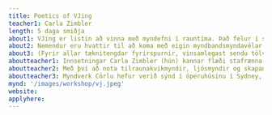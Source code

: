```yaml
---
title: Poetics of VJing
teacher1: Carla Zimbler
length: 5 daga smiðja
about1: VJing er listin að vinna með myndefni í rauntíma. Það felur í sér að fanga orku tónlistar, andrúmsloft rýmis og skapa myndrænt umhverfi sem listrænt svar við tónlistinni. Carla sér VJing sem frelsandi tæki til tjáningar og sem skapar listræna stemningu og setur tón á upplifun rýmis með litum, takti og stafrænni abstrakt. Í þessari vinnustofu munum við kanna verkfærin sem þarf til að búa til yfirgripsmikla sviðsframleiðslu með vörpun, kortlagningu, rýmishönnun og lifandi myndblöndun. Við munum kafa djúpt í forrit eins og VDMX5 og MadMapper og byggja okkar eigin ljóðrænar skúlptúrinnsetningar til að lífga upp á myndband og ljós. Við munum skoða bæði hliðrænar + stafrænar aðferðir, stílbragð og fagurfræði sem henta best þörfum og listrænum útkomum hvers þátttakanda. Komdu að leika, blanda og kortleggja saman í skemmtilegu, innihaldsríku og hugmyndaríku rými. Vertu með sem einstaklingur eða dúó. Allir eru velkomnir án reynslu.
about2: Nemendur eru hvattir til að koma með eigin myndbandsmyndavélar og fartölvur sem geta keyrt þung forrit og MAC-byggðan hugbúnað, en það er ekki skylda.
about3: (Fyrir allar tæknitengdar fyrirspurnir, vinsamlegast sendu tölvupóst á carlazimbler@gmail.com)
aboutteacher1: Innsetningar Carla Zimbler (hún) kannar flæði stafrænna mynda til að breyta sjónarhorni, beygja raunveruleikann og endurskilgreina andleg og tilfinningaleg mörk.
aboutteacher2: Með því að nota tilraunakvikmyndir, ljósmyndir og skapandi þrívíddarhugbúnað til að kanna ýmis fyrirbæri, skapar Carla myndríkan heim sem tekur yfir rými þar sem myndefni stækkar, springur og leysist upp í takt við hljóð.
aboutteacher3: Myndverk Cörlu hefur verið sýnd í óperuhúsinu í Sydney, National Gallery of Australia, VIVID Sydney, Reykjavík Winter Lights Festival, List i Ljosi, Distortion Ø, World Pride og Sydney Biennale.
mynd: '/images/workshop/vj.jpeg'
website:
applyhere:
---
```

